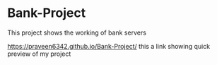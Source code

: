 # Bank-Project
This project shows the working of bank servers

 https://praveen6342.github.io/Bank-Project/ this a link showing quick preview of my project
